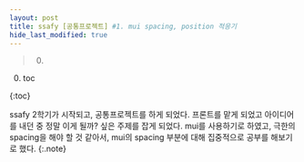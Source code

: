 ```yaml
---
layout: post
title: ssafy [공통프로젝트] #1. mui spacing, position 적응기
hide_last_modified: true
---
```


> 0.

0. toc

{:toc}

ssafy 2학기가 시작되고, 공통프로젝트를 하게 되었다. 프론트를 맡게 되었고 아이디어를 내던 중 정말 이게 될까? 싶은 주제를 잡게 되었다. mui를 사용하기로 하였고, 극한의 spacing을 해야 할 것 같아서, mui의 spacing 부분에 대해 집중적으로 공부를 해보기로 했다.
{:.note}



